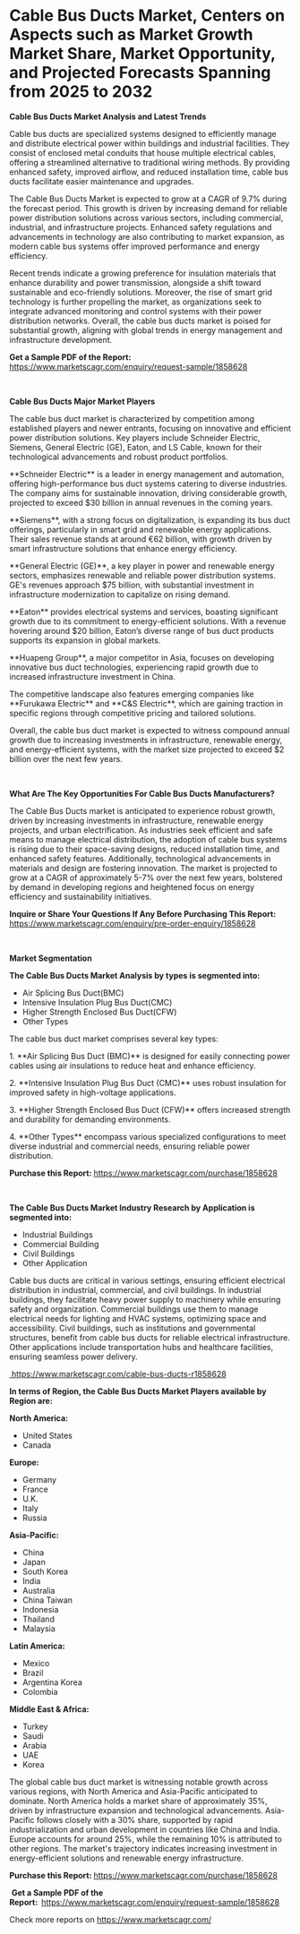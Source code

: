 <p><h1>Cable Bus Ducts Market, Centers on Aspects such as Market Growth Market Share, Market Opportunity, and Projected Forecasts Spanning from 2025 to 2032</h1></p><p><strong>Cable Bus Ducts Market Analysis and Latest Trends</strong></p>
<p><p>Cable bus ducts are specialized systems designed to efficiently manage and distribute electrical power within buildings and industrial facilities. They consist of enclosed metal conduits that house multiple electrical cables, offering a streamlined alternative to traditional wiring methods. By providing enhanced safety, improved airflow, and reduced installation time, cable bus ducts facilitate easier maintenance and upgrades.</p><p>The Cable Bus Ducts Market is expected to grow at a CAGR of 9.7% during the forecast period. This growth is driven by increasing demand for reliable power distribution solutions across various sectors, including commercial, industrial, and infrastructure projects. Enhanced safety regulations and advancements in technology are also contributing to market expansion, as modern cable bus systems offer improved performance and energy efficiency. </p><p>Recent trends indicate a growing preference for insulation materials that enhance durability and power transmission, alongside a shift toward sustainable and eco-friendly solutions. Moreover, the rise of smart grid technology is further propelling the market, as organizations seek to integrate advanced monitoring and control systems with their power distribution networks. Overall, the cable bus ducts market is poised for substantial growth, aligning with global trends in energy management and infrastructure development.</p></p>
<p><strong>Get a Sample PDF of the Report:&nbsp;</strong> <a href="https://www.marketscagr.com/enquiry/request-sample/1858628?utm_campaign=3263&utm_medium=2&utm_source=Github&utm_content=ia&utm_term=10042025&utm_id=cable-bus-ducts">https://www.marketscagr.com/enquiry/request-sample/1858628</a></p>
<p>&nbsp;</p>
<p><strong>Cable Bus Ducts Major Market Players</strong></p>
<p><p>The cable bus duct market is characterized by competition among established players and newer entrants, focusing on innovative and efficient power distribution solutions. Key players include Schneider Electric, Siemens, General Electric (GE), Eaton, and LS Cable, known for their technological advancements and robust product portfolios.</p><p>**Schneider Electric** is a leader in energy management and automation, offering high-performance bus duct systems catering to diverse industries. The company aims for sustainable innovation, driving considerable growth, projected to exceed $30 billion in annual revenues in the coming years.</p><p>**Siemens**, with a strong focus on digitalization, is expanding its bus duct offerings, particularly in smart grid and renewable energy applications. Their sales revenue stands at around €62 billion, with growth driven by smart infrastructure solutions that enhance energy efficiency.</p><p>**General Electric (GE)**, a key player in power and renewable energy sectors, emphasizes renewable and reliable power distribution systems. GE's revenues approach $75 billion, with substantial investment in infrastructure modernization to capitalize on rising demand.</p><p>**Eaton** provides electrical systems and services, boasting significant growth due to its commitment to energy-efficient solutions. With a revenue hovering around $20 billion, Eaton’s diverse range of bus duct products supports its expansion in global markets.</p><p>**Huapeng Group**, a major competitor in Asia, focuses on developing innovative bus duct technologies, experiencing rapid growth due to increased infrastructure investment in China. </p><p>The competitive landscape also features emerging companies like **Furukawa Electric** and **C&S Electric**, which are gaining traction in specific regions through competitive pricing and tailored solutions.</p><p>Overall, the cable bus duct market is expected to witness compound annual growth due to increasing investments in infrastructure, renewable energy, and energy-efficient systems, with the market size projected to exceed $2 billion over the next few years.</p></p>
<p>&nbsp;</p>
<p><strong>What Are The Key Opportunities For Cable Bus Ducts Manufacturers?</strong></p>
<p><p>The Cable Bus Ducts market is anticipated to experience robust growth, driven by increasing investments in infrastructure, renewable energy projects, and urban electrification. As industries seek efficient and safe means to manage electrical distribution, the adoption of cable bus systems is rising due to their space-saving designs, reduced installation time, and enhanced safety features. Additionally, technological advancements in materials and design are fostering innovation. The market is projected to grow at a CAGR of approximately 5-7% over the next few years, bolstered by demand in developing regions and heightened focus on energy efficiency and sustainability initiatives.</p></p>
<p><strong>Inquire or Share Your Questions If Any Before Purchasing This Report:</strong> <a href="https://www.marketscagr.com/enquiry/pre-order-enquiry/1858628?utm_campaign=3263&utm_medium=2&utm_source=Github&utm_content=ia&utm_term=10042025&utm_id=cable-bus-ducts">https://www.marketscagr.com/enquiry/pre-order-enquiry/1858628</a></p>
<p>&nbsp;</p>
<p><strong>Market Segmentation</strong></p>
<p><strong>The Cable Bus Ducts Market Analysis by types is segmented into:</strong></p>
<p><ul><li>Air Splicing Bus Duct(BMC)</li><li>Intensive Insulation Plug Bus Duct(CMC)</li><li>Higher Strength Enclosed Bus Duct(CFW)</li><li>Other Types</li></ul></p>
<p><p>The cable bus duct market comprises several key types: </p><p>1. **Air Splicing Bus Duct (BMC)** is designed for easily connecting power cables using air insulations to reduce heat and enhance efficiency. </p><p>2. **Intensive Insulation Plug Bus Duct (CMC)** uses robust insulation for improved safety in high-voltage applications. </p><p>3. **Higher Strength Enclosed Bus Duct (CFW)** offers increased strength and durability for demanding environments. </p><p>4. **Other Types** encompass various specialized configurations to meet diverse industrial and commercial needs, ensuring reliable power distribution.</p></p>
<p><strong>Purchase this Report:&nbsp;</strong><a href="https://www.marketscagr.com/purchase/1858628?utm_campaign=3263&utm_medium=2&utm_source=Github&utm_content=ia&utm_term=10042025&utm_id=cable-bus-ducts">https://www.marketscagr.com/purchase/1858628</a></p>
<p>&nbsp;</p>
<p><strong>The Cable Bus Ducts Market Industry Research by Application is segmented into:</strong></p>
<p><ul><li>Industrial Buildings</li><li>Commercial Building</li><li>Civil Buildings</li><li>Other Application</li></ul></p>
<p><p>Cable bus ducts are critical in various settings, ensuring efficient electrical distribution in industrial, commercial, and civil buildings. In industrial buildings, they facilitate heavy power supply to machinery while ensuring safety and organization. Commercial buildings use them to manage electrical needs for lighting and HVAC systems, optimizing space and accessibility. Civil buildings, such as institutions and governmental structures, benefit from cable bus ducts for reliable electrical infrastructure. Other applications include transportation hubs and healthcare facilities, ensuring seamless power delivery.</p></p>
<p><a href="https://www.marketscagr.com/cable-bus-ducts-r1858628?utm_campaign=3263&utm_medium=2&utm_source=Github&utm_content=ia&utm_term=10042025&utm_id=cable-bus-ducts">&nbsp;https://www.marketscagr.com/cable-bus-ducts-r1858628</a></p>
<p><strong>In terms of Region, the Cable Bus Ducts Market Players available by Region are:</strong></p>
<p>
    <p> <strong> North America: </strong>
        <ul>
            <li>United States</li>
            <li>Canada</li>
        </ul>
        </p> 
    <p> <strong> Europe: </strong>
        <ul>
            <li>Germany</li>
            <li>France</li>
            <li>U.K.</li>
            <li>Italy</li>
            <li>Russia</li>
        </ul>
        </p> 
    <p> <strong> Asia-Pacific: </strong>
        <ul>
            <li>China</li>
            <li>Japan</li>
            <li>South Korea</li>
            <li>India</li>
            <li>Australia</li>
            <li>China Taiwan</li>
            <li>Indonesia</li>
            <li>Thailand</li>
            <li>Malaysia</li>
        </ul>
        </p> 
    <p> <strong> Latin America: </strong>
        <ul>
            <li>Mexico</li>
            <li>Brazil</li>
            <li>Argentina Korea</li>
            <li>Colombia</li>
        </ul>
        </p> 
    <p> <strong> Middle East & Africa: </strong>
        <ul>
            <li>Turkey</li>
            <li>Saudi</li>
            <li>Arabia</li>
            <li>UAE</li>
            <li>Korea</li>
        </ul>
    </p>
    </p>
<p><p>The global cable bus duct market is witnessing notable growth across various regions, with North America and Asia-Pacific anticipated to dominate. North America holds a market share of approximately 35%, driven by infrastructure expansion and technological advancements. Asia-Pacific follows closely with a 30% share, supported by rapid industrialization and urban development in countries like China and India. Europe accounts for around 25%, while the remaining 10% is attributed to other regions. The market's trajectory indicates increasing investment in energy-efficient solutions and renewable energy infrastructure.</p></p>
<p><strong>Purchase this Report: </strong><a href="https://www.marketscagr.com/purchase/1858628?utm_campaign=3263&utm_medium=2&utm_source=Github&utm_content=ia&utm_term=10042025&utm_id=cable-bus-ducts">https://www.marketscagr.com/purchase/1858628</a></p>
<p>&nbsp;<strong>Get a Sample PDF of the Report:&nbsp;&nbsp;</strong><a href="https://www.marketscagr.com/enquiry/request-sample/1858628?utm_campaign=3263&utm_medium=2&utm_source=Github&utm_content=ia&utm_term=10042025&utm_id=cable-bus-ducts">https://www.marketscagr.com/enquiry/request-sample/1858628</a></p>
<p><strong></strong></p>
<p>Check more reports on <a href="https://www.marketscagr.com/?utm_campaign=3263&utm_medium=2&utm_source=Github&utm_content=ia&utm_term=10042025&utm_id=cable-bus-ducts">https://www.marketscagr.com/</a></p>